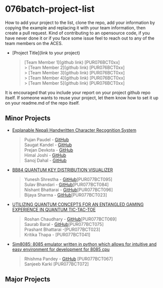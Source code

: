 # 076batch-project-list

How to add your project to the list, clone the repo, add your information by copying the example and replacing it with your team information, then create a pull request. Kind of contributing to an opensource code, if you have never done it or if you face some issue feel to reach out to any of the team members on the ACES.

- [Project Title](link to your project)</br>
  > [Team Member 1](github link) [PUR076BCT0xx]</br> > [Team Member 2](github link) [PUR076BCT0xx]</br> > [Team Member 3](github link) [PUR076BCT0xx]</br> > [Team Member 4](github link) [PUR076BCT0xx]</br> > [Team Member 5](github link) [PUR076BCT0xx]</br>

It is encouraged that you include your report on your project github repo itself. If someone wants to reuse your project, let them know how to set it up on your readme.md of the repo itself.

## Minor Projects

- [Explanable Nepali Handwritten Character Recognition System](https://github.com/pujan9988/XAI-NHCR)<br/>
  > Pujan Paudel - [GitHub](https://github.com/pujan9988)</br>
  > Saugat Kandel - [GitHub](https://github.com/Saugat913)</br>
  > Prejan Devkota - [GitHub]()</br>
  > Himal Joshi - [GitHub](https://github.com/drewjustinn)</br>
  > Sanoj Dahal - [GitHub](https://github.com/sanojDD)

- [BB84 QUANTUM KEY DISTRIBUTION VISUALIZER](https://github.com/YuneshShrestha/BB84_Web_Demo.git)<br/>
  > Yunesh Shrestha - [GitHub](https://github.com/YuneshShrestha)[PUR077BCT095]</br>
  > Sulav Bhandari - [GitHub](https://github.com/cropped33)[PUR077BCT084]</br>
  > Nishant Bhattarai - [GitHub](https://github.com/bhattaraikoxoro)[PUR077BCT096]</br>
  > Bijaya Sharma - [GitHub](https://github.com/bijya0101)[PUR077BCT023]</br>

- [UTILIZING QUANTUM CONCEPTS FOR AN ENTANGLED GAMING EXPERIENCE IN QUANTUM TIC-TAC-TOE](https://github.com/Roshanchau/quantum_tic_tac_toe.git)<br/>
  > Roshan Chaudhary - [GitHub](https://github.com/Roshanchau)[PUR077BCT069]</br>
  > Saurab Baral - [GitHub](https://github.com/Twtamaris)[PUR077BCT075]</br>
  > Prashant Bhattarai -[PUR077BCT023] </br>
  > Kritika Thapa - [PUR077BCT041]</br>

- [Sim8085: 8085 emulator written in python which allows for intuitive and easy environment for development for 8085 cpu](https://github.com/rhishmapandey/Sim8085.git)<br/>
  > Rhishma Pandey - [GitHub](https://github.com/rhishmapandey) [PUR077BCT067]</br>
  > Sanjeeb Karki [PUR077BCT072]
## Major Projects
